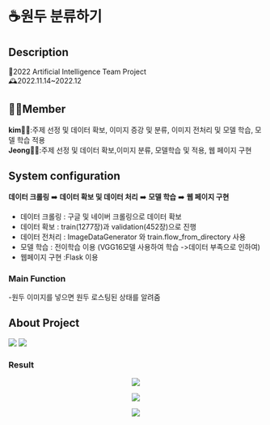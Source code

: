 # ☕원두 분류하기

## Description
📌2022 Artificial Intelligence Team Project                                                                                                               
  🕰️2022.11.14~2022.12  

## 🧜‍♀️Member
**kim**👩‍💻:주제 선정 및 데이터 확보, 이미지 증강 및 분류, 이미지 전처리 및 모델 학습, 모델 학습 적용                                                                        
**Jeong**👩‍💻:주제 선정 및 데이터 확보,이미지 분류, 모델학습 및 적용, 웹 페이지 구현                                                                                     
## System configuration
 **데이터 크롤링** ➡️ **데이터 확보 및 데이터 처리** ➡️ **모델 학습** ➡️ **웹 페이지 구현**                                                                                    
- 데이터 크롤링 : 구글 및 네이버 크롤링으로 데이터 확보                                                                                                          
- 데이터 확보 : train(1277장)과 validation(452장)으로 진행                                                                                                     
- 데이터 전처리 : ImageDataGenerator 와 train.flow_from_directory 사용                                                                                                                                                                               
- 모델 학습 : 전이학습 이용 (VGG16모델 사용하여 학습 ->데이터 부족으로 인하여)                                                                                    
- 웹페이지 구현 :Flask 이용



### Main Function
-원두 이미지를 넣으면 원두 로스팅된 상태를 알려줌                                                                                                                                         

## About Project                                                                                                                          
<img src="https://img.shields.io/badge/flask-000000?style=for-the-badge&logo=flask&logoColor=white"> <img src="https://img.shields.io/badge/python-3776AB?style=for-the-badge&logo=python&logoColor=white"><br>

### Result
<p align="center"><img src="https://github.com/jeongYuri/Classification_of_beans/assets/74125993/b8397d25-8f2e-4993-b0ad-31136b9d1559.png" />
<p align="center"><img src="https://github.com/jeongYuri/Classification_of_beans/assets/74125993/edf5b674-020d-4ca3-9213-22ae37ecab7b.png" />
<p align="center"><img src="https://github.com/jeongYuri/Classification_of_beans/assets/74125993/b2952f5d-b6f5-4fcd-b214-ec8758d44652.png" />

